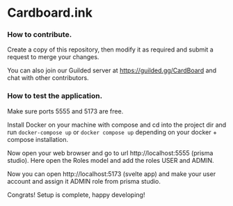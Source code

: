 # Cardboard.ink

### How to contribute.

Create a copy of this repository, then modify it as required and submit a request to merge your changes.

You can also join our Guilded server at https://guilded.gg/CardBoard and chat with other contributors.

### How to test the application.

Make sure ports 5555 and 5173 are free.

Install Docker on your machine with compose and cd into the project dir and run `docker-compose up` or `docker compose up` depending on your docker + compose installation.

Now open your web browser and go to url http://localhost:5555 (prisma studio). Here open the Roles model and add the roles USER and ADMIN. 

Now you can open http://localhost:5173 (svelte app) and make your user account and assign it ADMIN role from prisma studio.

Congrats! Setup is complete, happy developing!
